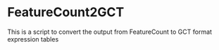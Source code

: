 # FeatureCount2GCT
This is a script to convert the output from FeatureCount to GCT format expression tables
